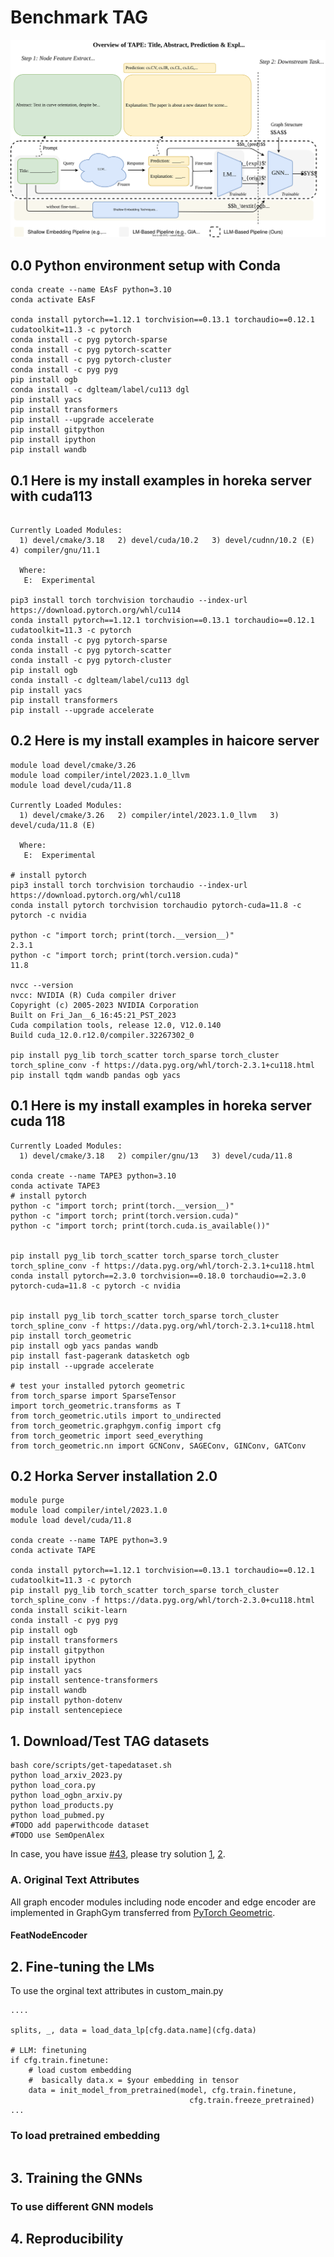 # Benchmark TAG 

<img src="./overview.svg">


## 0.0 Python environment setup with Conda
```
conda create --name EAsF python=3.10
conda activate EAsF

conda install pytorch==1.12.1 torchvision==0.13.1 torchaudio==0.12.1 cudatoolkit=11.3 -c pytorch
conda install -c pyg pytorch-sparse
conda install -c pyg pytorch-scatter
conda install -c pyg pytorch-cluster
conda install -c pyg pyg
pip install ogb
conda install -c dglteam/label/cu113 dgl
pip install yacs
pip install transformers
pip install --upgrade accelerate
pip install gitpython
pip install ipython
pip install wandb
```

## 0.1 Here is my install examples in horeka server with cuda113
```

Currently Loaded Modules:
  1) devel/cmake/3.18   2) devel/cuda/10.2   3) devel/cudnn/10.2 (E)   4) compiler/gnu/11.1

  Where:
   E:  Experimental

pip3 install torch torchvision torchaudio --index-url https://download.pytorch.org/whl/cu114
conda install pytorch==1.12.1 torchvision==0.13.1 torchaudio==0.12.1 cudatoolkit=11.3 -c pytorch
conda install -c pyg pytorch-sparse
conda install -c pyg pytorch-scatter
conda install -c pyg pytorch-cluster
pip install ogb
conda install -c dglteam/label/cu113 dgl
pip install yacs
pip install transformers
pip install --upgrade accelerate

```
## 0.2 Here is my install examples in haicore server
```
module load devel/cmake/3.26
module load compiler/intel/2023.1.0_llvm
module load devel/cuda/11.8

Currently Loaded Modules:
  1) devel/cmake/3.26   2) compiler/intel/2023.1.0_llvm   3) devel/cuda/11.8 (E)

  Where:
   E:  Experimental

# install pytorch 
pip3 install torch torchvision torchaudio --index-url https://download.pytorch.org/whl/cu118
conda install pytorch torchvision torchaudio pytorch-cuda=11.8 -c pytorch -c nvidia

python -c "import torch; print(torch.__version__)" 
2.3.1
python -c "import torch; print(torch.version.cuda)"
11.8

nvcc --version 
nvcc: NVIDIA (R) Cuda compiler driver
Copyright (c) 2005-2023 NVIDIA Corporation
Built on Fri_Jan__6_16:45:21_PST_2023
Cuda compilation tools, release 12.0, V12.0.140
Build cuda_12.0.r12.0/compiler.32267302_0

pip install pyg_lib torch_scatter torch_sparse torch_cluster torch_spline_conv -f https://data.pyg.org/whl/torch-2.3.1+cu118.html
pip install tqdm wandb pandas ogb yacs
```

## 0.1 Here is my install examples in horeka server cuda 118
```
Currently Loaded Modules:
  1) devel/cmake/3.18   2) compiler/gnu/13   3) devel/cuda/11.8

conda create --name TAPE3 python=3.10
conda activate TAPE3
# install pytorch 
python -c "import torch; print(torch.__version__)"
python -c "import torch; print(torch.version.cuda)"
python -c "import torch; print(torch.cuda.is_available())"


pip install pyg_lib torch_scatter torch_sparse torch_cluster torch_spline_conv -f https://data.pyg.org/whl/torch-2.3.1+cu118.html
conda install pytorch==2.3.0 torchvision==0.18.0 torchaudio==2.3.0 pytorch-cuda=11.8 -c pytorch -c nvidia


pip install pyg_lib torch_scatter torch_sparse torch_cluster torch_spline_conv -f https://data.pyg.org/whl/torch-2.3.1+cu118.html
pip install torch_geometric
pip install ogb yacs pandas wandb
pip install fast-pagerank datasketch ogb
pip install --upgrade accelerate

# test your installed pytorch geometric 
from torch_sparse import SparseTensor
import torch_geometric.transforms as T
from torch_geometric.utils import to_undirected
from torch_geometric.graphgym.config import cfg
from torch_geometric import seed_everything
from torch_geometric.nn import GCNConv, SAGEConv, GINConv, GATConv
```

## 0.2 Horka Server installation 2.0
```
module purge
module load compiler/intel/2023.1.0
module load devel/cuda/11.8

conda create --name TAPE python=3.9
conda activate TAPE

conda install pytorch==1.12.1 torchvision==0.13.1 torchaudio==0.12.1 cudatoolkit=11.3 -c pytorch
pip install pyg_lib torch_scatter torch_sparse torch_cluster torch_spline_conv -f https://data.pyg.org/whl/torch-2.3.0+cu118.html
conda install scikit-learn
conda install -c pyg pyg
pip install ogb
pip install transformers
pip install gitpython
pip install ipython
pip install yacs
pip install sentence-transformers
pip install wandb
pip install python-dotenv
pip install sentencepiece
```

## 1. Download/Test TAG datasets 

```
bash core/scripts/get-tapedataset.sh 
python load_arxiv_2023.py 
python load_cora.py
python load_ogbn_arxiv.py
python load_products.py
python load_pubmed.py
#TODO add paperwithcode dataset
#TODO use SemOpenAlex
```

In case, you have issue [#43](https://github.com/wkentaro/gdown/issues/43), please try solution [1](https://github.com/wkentaro/gdown/issues/43#issuecomment-1892954390), [2](https://stackoverflow.com/questions/65312867/how-to-download-large-file-from-google-drive-from-terminal-gdown-doesnt-work).

### A. Original Text Attributes
All graph encoder modules including node encoder and edge encoder are implemented in GraphGym transferred from [PyTorch Geometric](https://pytorch-geometric.readthedocs.io/en/latest/modules/graphgym.html#).

#### FeatNodeEncoder

## 2. Fine-tuning the LMs
To use the orginal text attributes in custom_main.py
```
....

splits, _, data = load_data_lp[cfg.data.name](cfg.data)

# LLM: finetuning
if cfg.train.finetune: 
    # load custom embedding 
    #  basically data.x = $your embedding in tensor
    data = init_model_from_pretrained(model, cfg.train.finetune,
                                        cfg.train.freeze_pretrained)
...
```

### To load pretrained embedding
```

```


## 3. Training the GNNs
### To use different GNN models

## 4. Reproducibility
